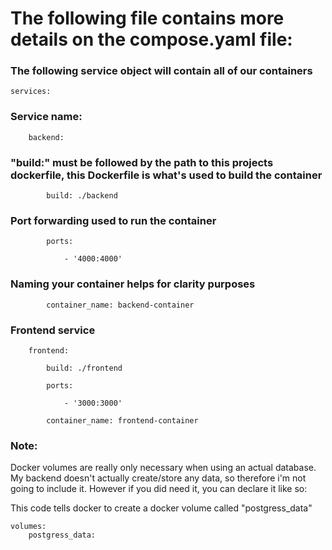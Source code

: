 # The following file contains more details on the compose.yaml file:

### The following service object will contain all of our containers
	services:

### Service name:

		backend:

### "build:" must be followed by the path to this projects dockerfile, this Dockerfile is what's used to build the container

			build: ./backend

### Port forwarding used to run the container
			ports:

				- '4000:4000'

### Naming your container helps for clarity purposes

			container_name: backend-container

  
### Frontend service 
		frontend:

			build: ./frontend

			ports:

				- '3000:3000'

			container_name: frontend-container

  

### Note: 
Docker volumes are really only necessary when using an actual database. My backend doesn't actually create/store any data, so therefore i'm not going to include it. However if you did need it, you can declare it like so:

This code tells docker to create a docker volume called "postgress_data"

	volumes:
		postgress_data:
